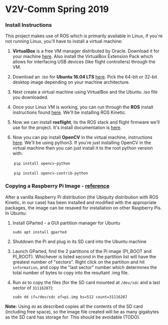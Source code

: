 # V2V-Comm Spring 2019

### Install Instructions

This project makes use of ROS which is primarily available in Linux, if you're not running Linux, you'll have to install a virtual machine:

1. **VirtualBox** is a free VM manager distributed by Oracle. Download it for your machine [here](https://www.virtualbox.org/wiki/Downloads). Also install the VirtualBox Extension Pack which allows for interfacing USB devices (like flight controllers) through the VM.

2. Download an .iso for **Ubuntu 16.04 LTS** [here](http://releases.ubuntu.com/16.04/). Pick the 64-bit or 32-bit desktop image depending on your machine architecture.

3. Next create a virtual machine using VirtualBox and the Ubuntu .iso file you downloaded.

4. Once your Linux VM is working, you can run through the **ROS** install instructions found [here](http://wiki.ros.org/kinetic/Installation/Ubuntu). We'll be installing ROS Kinetic.

5. Now we can install **rosflight**, its the ROS stack and flight firmware we'll use for the project. It's install documentation is [here](http://docs.rosflight.org/en/latest/user-guide/ros-setup/).

6. Now you can pip install **OpenCV** in the virtual machine, instructions [here](https://www.pyimagesearch.com/2018/09/19/pip-install-opencv/). We'll be using python3. If you're just installing OpenCV in the virtual machine then you can just install it to the root python version with:

   ​	`pip install opencv-python` 

   ​	`pip install opencv-contrib-python`

### Copying a Raspberry Pi Image - [reference](https://raspberrypi.stackexchange.com/questions/311/how-do-i-backup-my-raspberry-pi)
After a vanilla Raspberry Pi distribution (the Ubiquity distribution with ROS Kinetic, in our case) has been installed and modified with the appropriate packages, the image can be resaved for installation on other Raspberry Pis. In Ubuntu:
1. Install GParted - a GUI partition manager for Ubuntu

   `sudo apt install gparted`

2. Shutdown the Pi and plug in its SD card into the Ubuntu machine

3. Launch GParted, find the 2 partitions of the Pi image (PI_BOOT and PI_ROOT). Whichever is listed second in the partition list will have the greatest number of "sectors". Right click on the partition and hit `information`, and copy the "last sector" number which determines the total number of bytes to copy into the resultant .img file.

4. Run `dd` to copy the files (for the SD card mounted at `/dev/sdc` and a last sector of `31116287`):

   `sudo dd if=/dev/sdc of=pi.img bs=512 count=31116287`

**Note:** Using `dd` as described copies all the contents of the SD card (including free space), so the image file created will be as many gigabytes as the SD card has storage for. This should be avoidable (TODO). 
